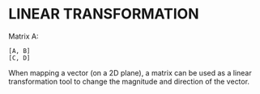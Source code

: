 # LINEAR TRANSFORMATION

Matrix A:

```
[A, B]
[C, D]
```

When mapping a vector (on a 2D plane), a matrix can be used as a linear transformation tool to change the magnitude and direction of the vector.
